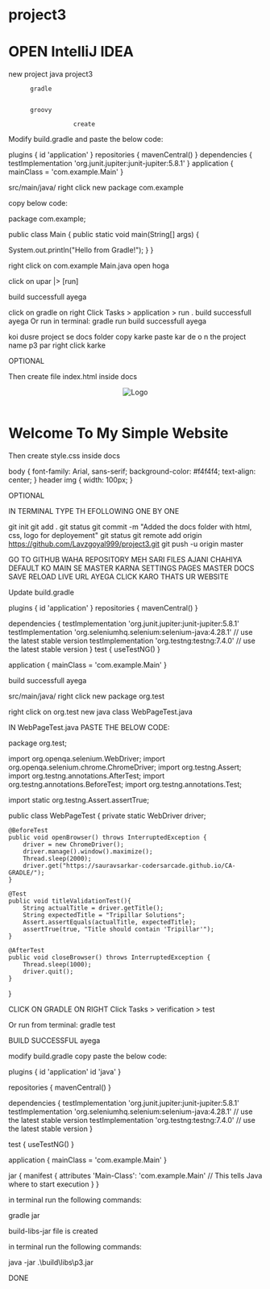 # project3

OPEN IntelliJ IDEA
=
new
project
java      project3


          gradle


          groovy

                      create


Modify build.gradle and paste the below code:

plugins {
    id 'application'
}
repositories {
    mavenCentral()
}
dependencies {
    testImplementation 'org.junit.jupiter:junit-jupiter:5.8.1'
}
application {
    mainClass = 'com.example.Main'
}


src/main/java/
right click
new
package
com.example

copy below code:

package com.example;

public class Main {
 public static void main(String[] args) {

  System.out.println("Hello from Gradle!");
 }
}


right click on com.example
Main.java  open hoga 


click on upar |> [run]              
                                            
build successfull ayega


click on gradle on right
Click Tasks > application > run .                                              build successfull ayega
Or run in terminal:  gradle run                                                build successfull ayega


koi dusre project se docs folder copy karke paste kar de o n the project name p3 par right click karke        

OPTIONAL

Then create file index.html inside docs

<!DOCTYPE html>
<html lang="en">
<head>
 <meta charset="UTF-8">
 <meta name="viewport" content="width=device-width, initial-scale=1.0">
 <title>My Simple Website</title>
 <link rel="stylesheet" href="style.css">
</head>
<body>
<header>
 <img src="https://upload.wikimedia.org/wikipedia/commons/2/24/LEGO_logo.svg" 
alt="Logo">
</header>
<h1>Welcome To My Simple Website</h1>
</body>
</html>


Then create style.css inside docs

body {
 font-family: Arial, sans-serif;
 background-color: #f4f4f4;
 text-align: center;
}
header img {
 width: 100px;
}


OPTIONAL

IN TERMINAL TYPE TH EFOLLOWING ONE BY ONE

git init
git add .
git status
git commit -m "Added the docs folder with html, css, logo for deployement"
git status
git remote add origin https://github.com/Lavzgoyal999/project3.git
git push -u origin master

GO TO GITHUB WAHA REPOSITORY MEH SARI FILES AJANI CHAHIYA
DEFAULT KO MAIN SE MASTER KARNA 
SETTINGS 
PAGES
MASTER
DOCS
SAVE 
RELOAD 
LIVE URL AYEGA 
CLICK KARO THATS UR WEBSITE

 Update build.gradle

plugins {
    id 'application'
}
repositories {
    mavenCentral()
}

dependencies {
    testImplementation 'org.junit.jupiter:junit-jupiter:5.8.1'
    testImplementation 'org.seleniumhq.selenium:selenium-java:4.28.1' // use the latest stable version
    testImplementation 'org.testng:testng:7.4.0' // use the latest stable version
}
test {
    useTestNG()
}

application {
    mainClass = 'com.example.Main'
}


build successfull ayega


src/main/java/
right click
new
package
org.test


right click on org.test
new
java class
WebPageTest.java

IN WebPageTest.java PASTE THE BELOW CODE:

package org.test;

import org.openqa.selenium.WebDriver;
import org.openqa.selenium.chrome.ChromeDriver;
import org.testng.Assert;
import org.testng.annotations.AfterTest;
import org.testng.annotations.BeforeTest;
import org.testng.annotations.Test;

import static org.testng.Assert.assertTrue;

public class WebPageTest {
    private static WebDriver driver;
    
    @BeforeTest
    public void openBrowser() throws InterruptedException {
        driver = new ChromeDriver();
        driver.manage().window().maximize();
        Thread.sleep(2000);
        driver.get("https://sauravsarkar-codersarcade.github.io/CA-GRADLE/"); 
    }
    
    @Test
    public void titleValidationTest(){
        String actualTitle = driver.getTitle();
        String expectedTitle = "Tripillar Solutions";
        Assert.assertEquals(actualTitle, expectedTitle);
        assertTrue(true, "Title should contain 'Tripillar'");
    }
    
    @AfterTest
    public void closeBrowser() throws InterruptedException {
        Thread.sleep(1000);
        driver.quit();
    }
}




CLICK ON GRADLE ON RIGHT
Click Tasks > verification > test

Or run from terminal:      gradle test


BUILD SUCCESSFUL ayega

modify build.gradle   copy paste the below code:

plugins {
    id 'application'
    id 'java'
}

repositories {
    mavenCentral()
}

dependencies {
    testImplementation 'org.junit.jupiter:junit-jupiter:5.8.1'
    testImplementation 'org.seleniumhq.selenium:selenium-java:4.28.1' // use the latest stable version
    testImplementation 'org.testng:testng:7.4.0' // use the latest stable version
}

test {
    useTestNG()
}

application {
    mainClass = 'com.example.Main'
}

jar {
    manifest {
        attributes 'Main-Class': 'com.example.Main'  // This tells Java where to start execution
    }
}



in terminal run the following commands:

gradle jar 

build-libs-jar file is created

in terminal run the following commands:

java -jar .\build\libs\p3.jar    

DONE



